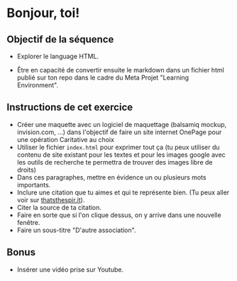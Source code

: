 # Bonjour, toi!

## Objectif de la séquence

- Explorer le language HTML.

- Être en capacité de convertir ensuite le markdown dans un fichier html publié sur ton repo dans le cadre du Meta Projet "Learning Environment".

## Instructions de cet exercice

- Créer une maquette avec un logiciel de maquettage (balsamiq mockup, invision.com, ...) dans l'objectif de faire un site internet OnePage pour une opération Caritative au choix
- Utiliser le fichier `index.html` pour exprimer tout ça (tu peux utiliser du contenu de site existant pour les textes et pour les images google avec les outils de recherche te permettra de trouver des images libre de droits)
- Dans ces paragraphes, mettre en évidence un ou plusieurs mots importants.
- Inclure une citation que tu aimes et qui te représente bien. (Tu peux aller voir sur [thatsthespir.it](https://thatsthespir.it)).
- Citer la source de ta citation.
- Faire en sorte que si l'on clique dessus, on y arrive dans une nouvelle fenêtre.
- Faire un sous-titre "D'autre association".

## Bonus

- Insérer une vidéo prise sur Youtube.
